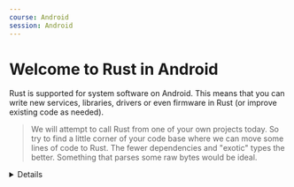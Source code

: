 ```yaml
---
course: Android
session: Android
---
```


# Welcome to Rust in Android

Rust is supported for system software on Android. This means that you can write
new services, libraries, drivers or even firmware in Rust (or improve existing
code as needed).

> We will attempt to call Rust from one of your own projects today. So try to
> find a little corner of your code base where we can move some lines of code to
> Rust. The fewer dependencies and "exotic" types the better. Something that
> parses some raw bytes would be ideal.

<details>

The speaker may mention any of the following given the increased use of Rust in
Android:

- Service example:
  [DNS over HTTP](https://security.googleblog.com/2022/07/dns-over-http3-in-android.html).

- Libraries:
  [Rutabaga Virtual Graphics Interface](https://crosvm.dev/book/appendix/rutabaga_gfx.html).

- Kernel Drivers:
  [Binder](https://lore.kernel.org/rust-for-linux/20231101-rust-binder-v1-0-08ba9197f637@google.com/).

- Firmware:
  [pKVM firmware](https://security.googleblog.com/2023/10/bare-metal-rust-in-android.html).

</details>

